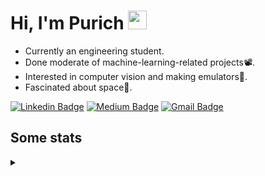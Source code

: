 <h1 align="left">Hi, I'm Purich
<img src="https://media.giphy.com/media/hvRJCLFzcasrR4ia7z/giphy.gif" width="30px"/></h1>

* Currently an engineering student.
* Done moderate of machine-learning-related projects:film_projector:.
* Interested in computer vision and making emulators:space_invader:.
* Fascinated about space:milky_way:.

[![Linkedin Badge](https://img.shields.io/badge/-Purich-blue?style=flat-square&logo=Linkedin&logoColor=white&link=https://www.linkedin.com/in/purich-siritip-16b3b3255/)](https://www.linkedin.com/in/purich-siritip-16b3b3255) [![Medium Badge](https://img.shields.io/badge/-@purich-gray?style=flat-square&labelColor=000000&logo=Medium&link=https://medium.com/@phuritsiritip)](https://medium.com/@phuritsiritip)
[![Gmail Badge](https://img.shields.io/badge/-mark.phurit@gmail.com-c14438?style=flat-square&logo=Gmail&logoColor=white&link=mailto:mark.phurit@gmail.com)](mailto:mark.phurit@gmail.com)

## Some stats

<details>
  <summary></summary>
  
  <!--START_SECTION:waka-->
**I'm a Night 🦉** 

```text
🌞 Morning    56 commits     ██████░░░░░░░░░░░░░░░░░░░   24.03% 
🌆 Daytime    54 commits     █████░░░░░░░░░░░░░░░░░░░░   23.18% 
🌃 Evening    99 commits     ██████████░░░░░░░░░░░░░░░   42.49% 
🌙 Night      24 commits     ██░░░░░░░░░░░░░░░░░░░░░░░   10.3%

```


📊 **This Week I Spent My Time On** 

```text
💬 Programming Languages: 
Python                   4 hrs 55 mins       ██████████████████░░░░░░░   74.01% 
YAML                     39 mins             ██░░░░░░░░░░░░░░░░░░░░░░░   9.98% 
C++                      38 mins             ██░░░░░░░░░░░░░░░░░░░░░░░   9.65% 
Markdown                 9 mins              ░░░░░░░░░░░░░░░░░░░░░░░░░   2.49% 
Git Config               7 mins              ░░░░░░░░░░░░░░░░░░░░░░░░░   1.82%

🐱‍💻 Projects: 
Computer Programming     5 hrs 3 mins        ███████████████████░░░░░░   76.11% 
vikimark                 42 mins             ██░░░░░░░░░░░░░░░░░░░░░░░   10.58% 
Lab_2_LED_and_M5Stack_But20 mins             █░░░░░░░░░░░░░░░░░░░░░░░░   5.1% 
HelloWorld               16 mins             █░░░░░░░░░░░░░░░░░░░░░░░░   4.06% 
JSChip8                  8 mins              ░░░░░░░░░░░░░░░░░░░░░░░░░   2.19%

```


<!--END_SECTION:waka-->

  <!--START_SECTION:waka-simple-->

```text
From: 19 January 2023 - To: 27 January 2023

Total Time: 8 hrs 20 mins

Python       6 hrs 12 mins   ██████████████████▓░░░░░░   74.35 %
C++          53 mins         ██▓░░░░░░░░░░░░░░░░░░░░░░   10.65 %
YAML         47 mins         ██▒░░░░░░░░░░░░░░░░░░░░░░   09.53 %
Markdown     9 mins          ▒░░░░░░░░░░░░░░░░░░░░░░░░   01.98 %
Git Config   7 mins          ▒░░░░░░░░░░░░░░░░░░░░░░░░   01.45 %
XML          4 mins          ▒░░░░░░░░░░░░░░░░░░░░░░░░   00.97 %
```

<!--END_SECTION:waka-simple-->

  <!--![Anurag's GitHub stats](https://github-readme-stats.vercel.app/api?username=vikimark&show_icons=true&theme=gruvbox_light)-->
  
</details>

<!--
**vikimark/vikimark** is a ✨ _special_ ✨ repository because its `README.md` (this file) appears on your GitHub profile.

Here are some ideas to get you started:

- 🔭 I’m currently working on ...
- 🌱 I’m currently learning ...
- 👯 I’m looking to collaborate on ...
- 🤔 I’m looking for help with ...
- 💬 Ask me about ...
- 📫 How to reach me: ...
- 😄 Pronouns: ...
- ⚡ Fun fact: ...
-->
